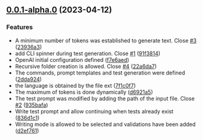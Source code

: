 ## [0.0.1-alpha.0](https://github.com/spectorai/spectorai/compare/f7e6aed6684d7d7136ee34b5d82b85f636609702...v0.0.1-alpha.0) (2023-04-12)


### Features

* A minimum number of tokens was established to generate text. Close [#3](https://github.com/spectorai/spectorai/issues/3) ([23936a3](https://github.com/spectorai/spectorai/commit/23936a394fa5ad1638ab4300f876dc39b9127524))
* add CLI spinner during test generation. Close [#1](https://github.com/spectorai/spectorai/issues/1) ([91f3814](https://github.com/spectorai/spectorai/commit/91f381499d7689e3efe4173b77071f8a8ae29e5d))
* OpenAI initial configuration defined ([f7e6aed](https://github.com/spectorai/spectorai/commit/f7e6aed6684d7d7136ee34b5d82b85f636609702))
* Recursive folder creation is allowed. Close [#4](https://github.com/spectorai/spectorai/issues/4) ([22a6da7](https://github.com/spectorai/spectorai/commit/22a6da72ec30ed19a83e131e908fb108b01acf84))
* The commands, prompt templates and test generation were defined ([2dda924](https://github.com/spectorai/spectorai/commit/2dda924d3e34d1fe39b251b5e382e911f80e283d))
* the language is obtained by the file ext ([7f1c0f7](https://github.com/spectorai/spectorai/commit/7f1c0f78d537f50c6fd5e6619f121cdb63bdecb7))
* The maximum of tokens is done dynamically ([d6921a5](https://github.com/spectorai/spectorai/commit/d6921a5a583fd20a00e9c749c2b12e4119c9953b))
* The test prompt was modified by adding the path of the input file. Close [#2](https://github.com/spectorai/spectorai/issues/2) ([935bafa](https://github.com/spectorai/spectorai/commit/935bafa3af743bddd09d6ddae0609609a2e40cfa))
* Write test prompt and allow continuing when tests already exist ([836d1c1](https://github.com/spectorai/spectorai/commit/836d1c1c93a8edd9b0b9da7121e9cf64857fc7fb))
* Writing mode is allowed to be selected and validations have been added ([d2ef761](https://github.com/spectorai/spectorai/commit/d2ef761dc1273e3fde7d27f3e13e72459c1cf303))



